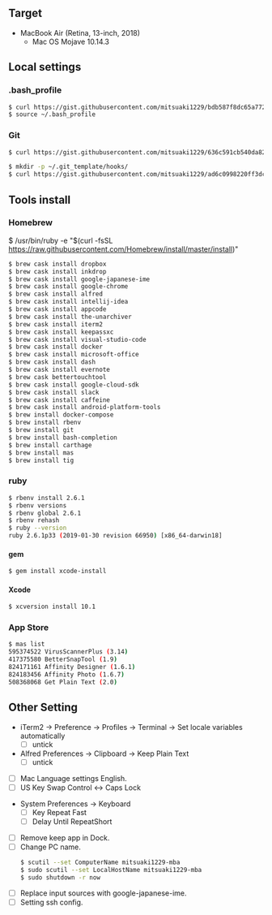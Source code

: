 ## Target

* MacBook Air (Retina, 13-inch, 2018)
    - Mac OS Mojave 10.14.3

## Local settings

### .bash_profile

```bash
$ curl https://gist.githubusercontent.com/mitsuaki1229/bdb587f8dc65a772afecd4dd72183b58/raw/.bash_profile > ~/.bash_profile
$ source ~/.bash_profile
```

### Git

```bash
$ curl https://gist.githubusercontent.com/mitsuaki1229/636c591cb540da82c1c1bd65320a6e7e/raw/.gitconfig > ~/.gitconfig
```

```bash
$ mkdir -p ~/.git_template/hooks/
$ curl https://gist.githubusercontent.com/mitsuaki1229/ad6c0998220ff3dcc7dcd45eacdcb98d/raw/pre-push > ~/.git_template/hooks/pre-push
```

## Tools install

### Homebrew

$ /usr/bin/ruby -e "$(curl -fsSL https://raw.githubusercontent.com/Homebrew/install/master/install)"

```bash
$ brew cask install dropbox
$ brew cask install inkdrop
$ brew cask install google-japanese-ime
$ brew cask install google-chrome
$ brew cask install alfred
$ brew cask install intellij-idea
$ brew cask install appcode
$ brew cask install the-unarchiver
$ brew cask install iterm2
$ brew cask install keepassxc
$ brew cask install visual-studio-code
$ brew cask install docker
$ brew cask install microsoft-office
$ brew cask install dash
$ brew cask install evernote
$ brew cask bettertouchtool
$ brew cask install google-cloud-sdk
$ brew cask install slack
$ brew cask install caffeine
$ brew cask install android-platform-tools
$ brew install docker-compose
$ brew install rbenv
$ brew install git
$ brew install bash-completion
$ brew install carthage
$ brew install mas
$ brew install tig
```

### ruby

```bash
$ rbenv install 2.6.1
$ rbenv versions
$ rbenv global 2.6.1
$ rbenv rehash
$ ruby --version
ruby 2.6.1p33 (2019-01-30 revision 66950) [x86_64-darwin18]
```

#### gem

```bash
$ gem install xcode-install
```

#### Xcode

```bash
$ xcversion install 10.1
```

### App Store

```bash
$ mas list
595374522 VirusScannerPlus (3.14)
417375580 BetterSnapTool (1.9)
824171161 Affinity Designer (1.6.1)
824183456 Affinity Photo (1.6.7)
508368068 Get Plain Text (2.0)
```

## Other Setting

* iTerm2 -> Preference -> Profiles -> Terminal -> Set locale variables automatically
    - [ ] untick
* Alfred Preferences -> Clipboard -> Keep Plain Text
    - [ ] untick
* [ ] Mac Language settings English.
* [ ] US Key Swap Control <-> Caps Lock
* System Preferences -> Keyboard
    - [ ] Key Repeat Fast
    - [ ] Delay Until RepeatShort
* [ ] Remove keep app in Dock.
* [ ] Change PC name.
    ```bash
    $ scutil --set ComputerName mitsuaki1229-mba
    $ sudo scutil --set LocalHostName mitsuaki1229-mba
    $ sudo shutdown -r now
    ```
* [ ] Replace input sources with google-japanese-ime.
* [ ] Setting ssh config.